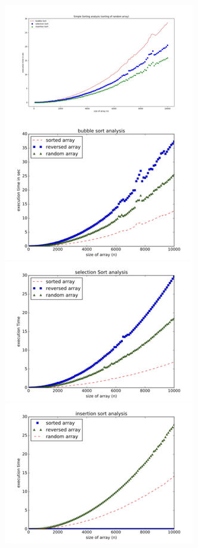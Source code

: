 ![](https://raw.githubusercontent.com/MichaelJames0913/images/master/SimpleSort.jpeg)
![](https://raw.githubusercontent.com/MichaelJames0913/images/master/bubbleSort.jpeg)
![](https://raw.githubusercontent.com/MichaelJames0913/images/master/SelectionSort.jpeg)
![](https://raw.githubusercontent.com/MichaelJames0913/images/master/insertionSort.jpeg)
